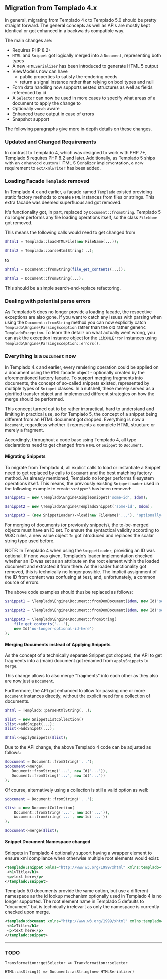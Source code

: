 ## Migration from Templado 4.x

In general, migrating from Templado 4.x to Templado 5.0 should be pretty straight forward. The general concepts as well as APIs are mostly kept identical or got enhanced in a backwards compatible way.

The main changes are:

- Requires PHP 8.2+
- `HTML` and `Snippet` got logically merged into a `Document`, representing both types
- A new `HTMLSerializer` has been introduced to generate HTML 5 output
- ViewModels now can have
    - public properties to satisfy the rendering needs
    - return a signal instance rather than relying on bool types and null
- Form data handling now supports nested structures as well as fields referenced by id
- A `Selector` can now be used in more cases to specify what areas of a document to apply the change to
- Optionally `vocab` aware
- Enhanced trace output in case of errors
- Snapshot support

The following paragraphs give more in-depth details on these changes.

### Updated and Changed Requirements

In contrast to Templado 4, which was designed to work with PHP 7+, Templado 5 requires PHP 8.2 and later. Additionally, as Templado 5 ships with an enhanced custom HTML 5 Serializer implementation, a new requirement to `ext/xmlwriter` has been added.

### Loading Facade `Templado` removed

In Templado 4.x and earlier, a facade named `Templado` existed providing static factory methods to create `HTML` instances from files or strings. This extra facade was deemed superfluous and got removed.

It's functionality got, in part, replaced by `Document::fromString`. Templado 5 no longer performs any file loading operations itself, so the class `FileName` got removed.

This means the following calls would need to get changed from

```php
$html1 = Templado::loadHTMLFile(new FileName(...));

$html2 = Templado::parseHtmlString(...);
```

to

```php
$html1 = Document::fromString(file_get_contents(...));

$html2 = Document::fromString(...);
```

This should be a simple search-and-replace refactoring.

### Dealing with potential parse errors

As Templado 5 does no longer provide a loading facade, the respective exceptions are also gone. If you want to catch any issues with parsing when using the `Document::fromString` method you can now explicitly catch `Templado\Engine\ParsingException` rather than the old rather generic `TempladoException`. To learn the details on what actually went wrong, you can ask the exception instance object for the `LibXMLError` instances using `Templado\Engine\ParsingException::errors()`.


### Everything is a `Document` now

In Templado 4.x and earlier, every rendering operation could be applied on a document using the `HTML` facade object - optionally created by the aforementioned factory facade. To support merging fragments into documents, the concept of so-called snippets existed, represented by multiple types of `Snippet` classes. In a nutshell, these merely served as a glorified transfer object and implemented different strategies on how the merge should be performed.

This concept turned out to be rather impractical, hard to understand and limiting in practical use, so for Templado 5, the concept of a snippet being different from an HTML document got dropped. Everything is now a `Document`, regardless whether it represents a complete HTML structure or merely a fragment.

Accordingly, throughout a code base using Templado 4, all type declarations need to get changed from `HTML` or `Snippet` to `Document`.

#### Migrating Snippets

To migrate from Templado 4, all explicit calls to load or instantiate a Snippet need to get replaced by calls to `Document` and the best matching factory method. As already mentioned, Templado no longer performs filesystem operations itself. This means, the previously existing `SnippetLoader` used in the following example to create `$snippet3` has been removed:

```php
$snippet1 = new \Templado\Engine\SimpleSnippet('some-id', $dom);

$snippet2 = new \Templado\Engine\TempladoSnippet('some-id', $dom);

$snippet3 = (new SnippetLoader)->load(new FileName('...'), 'optionally-id-here');
```

For merging of documents (or previously snippets), the to-be-merged objects must have an ID set. To ensure the syntactical validity according to W3C rules, a new value object `Id` got introduced and replaces the scalar string type used before.

NOTE: In Templado 4 when using the `SnippetLoader`, providing an ID was optional. If none was given, Templado's loader implementation checked whether an ID was set as an attribute on the root element within the loaded document and extracted it from there. As the loader functionality got removed, this is technically no longer possible. The implicit assignment of the ID from content was confusing at best, and, unfortunately, a common source of errors. 

The above code examples should thus be replaced as follows:

```php
$snippet1 = \Templado\Engine\Document::fromDomDocument($dom, new Id('some-id'));

$snippet2 = \Templado\Engine\Document::fromDomDocument($dom, new Id('some-id'));

$snippet3 = \Templado\Engine\Document::fromString(
    file_get_contents('...'), 
    new Id('no-longer-optional-id-here')
);
```

#### Merging Documents instead of Applying Snippets

As the concept of a technically separate Snippet got dropped, the API to get fragments into a (main) document got renamed from `applySnippets` to `merge`.

This change allows to also merge "fragments" into each other as they also are now just a `Document`.

Furthermore, the API got enhanced to allow for passing one or more `Document` instances directly, without the explicit need for a collection of documents.

```php
$html = Templado::parseHtmlString(...);

$list = new SnippetListCollection();
$list->addSnipet(...);
$list->addSnipet(...);

$html->applySnippets($list);
```

Due to the API change, the above Templado 4 code can be adjusted as follows: 

```php
$document = Document::fromString('...');
$document->merge(
   Document::fromString('...', new Id('...')),
   Document::fromString('...', new Id('...'))
);
```

Of course, alternatively using a collection is still a valid option as well:

```php
$document = Document::fromString('...');

$list = new DocumentCollection(
    Document::fromString('...', new Id('...')),
    Document::fromString('...', new Id('...'))
);

$document->merge($list);
```

#### Snippet Document Namespace changed

Snippets in Templado 4 optionally support having a wrapper element to ensure xml compliance when otherwise multiple root elements would exist:

```xml
<templado:snippet xmlns="http://www.w3.org/1999/xhtml" xmlns:templado="https://templado.io/snippet/1.0">
 <h1>Title</h1>
 <p>text here</p>
</templado:snippet>
```

Templado 5.0 documents provide the same option, but use a different namespace as the id lookup mechanism optionally used in Templado 4 is no longer supported. The root element name in Templado 5 defaults to "document" but is technically irrelevant as only the namespace is currently checked upon merge.

```xml
<templado:document xmlns="http://www.w3.org/1999/xhtml" xmlns:templado="https://templado.io/document/1.0">
 <h1>Title</h1>
 <p>text here</p>
</templado:snippet>
```

---

### TODO

```
Transformation::getSelector => Transformation::selector

HTML::asString() => Document::asString(new HTMLSerializer)
```

